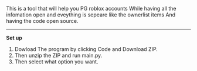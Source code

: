 This is a tool that will help you PG roblox accounts 
While having all the infomation open and eveything is sepeare like the ownerlist items
And having the code open source.

______________________________________________________________________________________
**Set up**
1. Dowload The program by clicking Code and Download ZIP.
2. Then unzip the ZIP and run main.py.
3. Then select what option you want.
